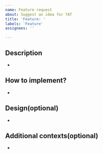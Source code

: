 ```yaml
---
name: Feature request
about: Suggest an idea for TAT
title: 'Feature: '
labels: 'Feature'
assignees: ''

---
```


## Description
- 

## How to implement?
- 

## Design(optional) 
- 

## Additional contexts(optional)
- 
